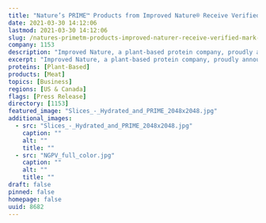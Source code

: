 ```yaml
---
title: "Nature’s PRIME™ Products from Improved Nature® Receive Verified Mark from Non-GMO Project"
date: 2021-03-30 14:12:06
lastmod: 2021-03-30 14:12:06
slug: /natures-primetm-products-improved-naturer-receive-verified-mark-non-gmo-project
company: 1153
description: "Improved Nature, a plant-based protein company, proudly announces that its Nature’s PRIME™ products have earned the Non-GMO Project Verified mark. The Non-GMO Project Product Verification Program is North America’s most rigorous third-party verification for non-GMO food and products."
excerpt: "Improved Nature, a plant-based protein company, proudly announces that its Nature’s PRIME™ products have earned the Non-GMO Project Verified mark. The Non-GMO Project Product Verification Program is North America’s most rigorous third-party verification for non-GMO food and products."
proteins: [Plant-Based]
products: [Meat]
topics: [Business]
regions: [US & Canada]
flags: [Press Release]
directory: [1153]
featured_image: "Slices_-_Hydrated_and_PRIME_2048x2048.jpg"
additional_images:
  - src: "Slices_-_Hydrated_and_PRIME_2048x2048.jpg"
    caption: ""
    alt: ""
    title: ""
  - src: "NGPV_full_color.jpg"
    caption: ""
    alt: ""
    title: ""
draft: false
pinned: false
homepage: false
uuid: 8682
---
```


